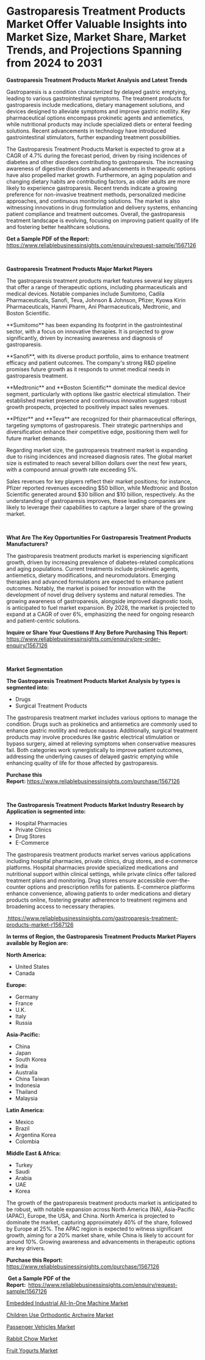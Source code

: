 <p><h1>Gastroparesis Treatment Products Market Offer Valuable Insights into Market Size, Market Share, Market Trends, and Projections Spanning from 2024 to 2031</h1></p><p><strong>Gastroparesis Treatment Products Market Analysis and Latest Trends</strong></p>
<p><p>Gastroparesis is a condition characterized by delayed gastric emptying, leading to various gastrointestinal symptoms. The treatment products for gastroparesis include medications, dietary management solutions, and devices designed to alleviate symptoms and improve gastric motility. Key pharmaceutical options encompass prokinetic agents and antiemetics, while nutritional products may include specialized diets or enteral feeding solutions. Recent advancements in technology have introduced gastrointestinal stimulators, further expanding treatment possibilities.</p><p>The Gastroparesis Treatment Products Market is expected to grow at a CAGR of 4.7% during the forecast period, driven by rising incidences of diabetes and other disorders contributing to gastroparesis. The increasing awareness of digestive disorders and advancements in therapeutic options have also propelled market growth. Furthermore, an aging population and changing dietary habits are contributing factors, as older adults are more likely to experience gastroparesis. Recent trends indicate a growing preference for non-invasive treatment methods, personalized medicine approaches, and continuous monitoring solutions. The market is also witnessing innovations in drug formulation and delivery systems, enhancing patient compliance and treatment outcomes. Overall, the gastroparesis treatment landscape is evolving, focusing on improving patient quality of life and fostering better healthcare solutions.</p></p>
<p><strong>Get a Sample PDF of the Report:&nbsp;</strong> <a href="https://www.reliablebusinessinsights.com/enquiry/request-sample/1567126?utm_campaign=57&utm_medium=2&utm_source=Github&utm_content=ia&utm_term=07122024&utm_id=gastroparesis-treatment-products">https://www.reliablebusinessinsights.com/enquiry/request-sample/1567126</a></p>
<p>&nbsp;</p>
<p><strong>Gastroparesis Treatment Products Major Market Players</strong></p>
<p><p>The gastroparesis treatment products market features several key players that offer a range of therapeutic options, including pharmaceuticals and medical devices. Notable companies include Sumitomo, Cadila Pharmaceuticals, Sanofi, Teva, Johnson & Johnson, Pfizer, Kyowa Kirin Pharmaceuticals, Hanmi Pharm, Ani Pharmaceuticals, Medtronic, and Boston Scientific.</p><p>**Sumitomo** has been expanding its footprint in the gastrointestinal sector, with a focus on innovative therapies. It is projected to grow significantly, driven by increasing awareness and diagnosis of gastroparesis.</p><p>**Sanofi**, with its diverse product portfolio, aims to enhance treatment efficacy and patient outcomes. The company's strong R&D pipeline promises future growth as it responds to unmet medical needs in gastroparesis treatment.</p><p>**Medtronic** and **Boston Scientific** dominate the medical device segment, particularly with options like gastric electrical stimulation. Their established market presence and continuous innovation suggest robust growth prospects, projected to positively impact sales revenues.</p><p>**Pfizer** and **Teva** are recognized for their pharmaceutical offerings, targeting symptoms of gastroparesis. Their strategic partnerships and diversification enhance their competitive edge, positioning them well for future market demands.</p><p>Regarding market size, the gastroparesis treatment market is expanding due to rising incidences and increased diagnosis rates. The global market size is estimated to reach several billion dollars over the next few years, with a compound annual growth rate exceeding 5%.</p><p>Sales revenues for key players reflect their market positions; for instance, Pfizer reported revenues exceeding $50 billion, while Medtronic and Boston Scientific generated around $30 billion and $10 billion, respectively. As the understanding of gastroparesis improves, these leading companies are likely to leverage their capabilities to capture a larger share of the growing market.</p></p>
<p>&nbsp;</p>
<p><strong>What Are The Key Opportunities For Gastroparesis Treatment Products Manufacturers?</strong></p>
<p><p>The gastroparesis treatment products market is experiencing significant growth, driven by increasing prevalence of diabetes-related complications and aging populations. Current treatments include prokinetic agents, antiemetics, dietary modifications, and neuromodulators. Emerging therapies and advanced formulations are expected to enhance patient outcomes. Notably, the market is poised for innovation with the development of novel drug delivery systems and natural remedies. The growing awareness of gastroparesis, alongside improved diagnostic tools, is anticipated to fuel market expansion. By 2028, the market is projected to expand at a CAGR of over 6%, emphasizing the need for ongoing research and patient-centric solutions.</p></p>
<p><strong>Inquire or Share Your Questions If Any Before Purchasing This Report:</strong> <a href="https://www.reliablebusinessinsights.com/enquiry/pre-order-enquiry/1567126?utm_campaign=57&utm_medium=2&utm_source=Github&utm_content=ia&utm_term=07122024&utm_id=gastroparesis-treatment-products">https://www.reliablebusinessinsights.com/enquiry/pre-order-enquiry/1567126</a></p>
<p>&nbsp;</p>
<p><strong>Market Segmentation</strong></p>
<p><strong>The Gastroparesis Treatment Products Market Analysis by types is segmented into:</strong></p>
<p><ul><li>Drugs</li><li>Surgical Treatment Products</li></ul></p>
<p><p>The gastroparesis treatment market includes various options to manage the condition. Drugs such as prokinetics and antiemetics are commonly used to enhance gastric motility and reduce nausea. Additionally, surgical treatment products may involve procedures like gastric electrical stimulation or bypass surgery, aimed at relieving symptoms when conservative measures fail. Both categories work synergistically to improve patient outcomes, addressing the underlying causes of delayed gastric emptying while enhancing quality of life for those affected by gastroparesis.</p></p>
<p><strong>Purchase this Report:&nbsp;</strong><a href="https://www.reliablebusinessinsights.com/purchase/1567126?utm_campaign=57&utm_medium=2&utm_source=Github&utm_content=ia&utm_term=07122024&utm_id=gastroparesis-treatment-products">https://www.reliablebusinessinsights.com/purchase/1567126</a></p>
<p>&nbsp;</p>
<p><strong>The Gastroparesis Treatment Products Market Industry Research by Application is segmented into:</strong></p>
<p><ul><li>Hospital Pharmacies</li><li>Private Clinics</li><li>Drug Stores</li><li>E-Commerce</li></ul></p>
<p><p>The gastroparesis treatment products market serves various applications including hospital pharmacies, private clinics, drug stores, and e-commerce platforms. Hospital pharmacies provide specialized medications and nutritional support within clinical settings, while private clinics offer tailored treatment plans and monitoring. Drug stores ensure accessible over-the-counter options and prescription refills for patients. E-commerce platforms enhance convenience, allowing patients to order medications and dietary products online, fostering greater adherence to treatment regimens and broadening access to necessary therapies.</p></p>
<p><a href="https://www.reliablebusinessinsights.com/gastroparesis-treatment-products-market-r1567126?utm_campaign=57&utm_medium=2&utm_source=Github&utm_content=ia&utm_term=07122024&utm_id=gastroparesis-treatment-products">&nbsp;https://www.reliablebusinessinsights.com/gastroparesis-treatment-products-market-r1567126</a></p>
<p><strong>In terms of Region, the Gastroparesis Treatment Products Market Players available by Region are:</strong></p>
<p>
    <p> <strong> North America: </strong>
        <ul>
            <li>United States</li>
            <li>Canada</li>
        </ul>
        </p> 
    <p> <strong> Europe: </strong>
        <ul>
            <li>Germany</li>
            <li>France</li>
            <li>U.K.</li>
            <li>Italy</li>
            <li>Russia</li>
        </ul>
        </p> 
    <p> <strong> Asia-Pacific: </strong>
        <ul>
            <li>China</li>
            <li>Japan</li>
            <li>South Korea</li>
            <li>India</li>
            <li>Australia</li>
            <li>China Taiwan</li>
            <li>Indonesia</li>
            <li>Thailand</li>
            <li>Malaysia</li>
        </ul>
        </p> 
    <p> <strong> Latin America: </strong>
        <ul>
            <li>Mexico</li>
            <li>Brazil</li>
            <li>Argentina Korea</li>
            <li>Colombia</li>
        </ul>
        </p> 
    <p> <strong> Middle East & Africa: </strong>
        <ul>
            <li>Turkey</li>
            <li>Saudi</li>
            <li>Arabia</li>
            <li>UAE</li>
            <li>Korea</li>
        </ul>
    </p>
    </p>
<p><p>The growth of the gastroparesis treatment products market is anticipated to be robust, with notable expansion across North America (NA), Asia-Pacific (APAC), Europe, the USA, and China. North America is projected to dominate the market, capturing approximately 40% of the share, followed by Europe at 25%. The APAC region is expected to witness significant growth, aiming for a 20% market share, while China is likely to account for around 10%. Growing awareness and advancements in therapeutic options are key drivers.</p></p>
<p><strong>Purchase this Report: </strong><a href="https://www.reliablebusinessinsights.com/purchase/1567126?utm_campaign=57&utm_medium=2&utm_source=Github&utm_content=ia&utm_term=07122024&utm_id=gastroparesis-treatment-products">https://www.reliablebusinessinsights.com/purchase/1567126</a></p>
<p>&nbsp;<strong>Get a Sample PDF of the Report:&nbsp;&nbsp;</strong><a href="https://www.reliablebusinessinsights.com/enquiry/request-sample/1567126?utm_campaign=57&utm_medium=2&utm_source=Github&utm_content=ia&utm_term=07122024&utm_id=gastroparesis-treatment-products">https://www.reliablebusinessinsights.com/enquiry/request-sample/1567126</a></p>
<p><strong></strong></p>
<p><p><a href="https://issuu.com/reportprime-2/docs/embedded-industrial-all-in-one-machine-market-size?utm_campaign=57&utm_medium=2&utm_source=Github&utm_content=ia&utm_term=07122024&utm_id=gastroparesis-treatment-products">Embedded Industrial All-In-One Machine Market</a></p><p><a href="https://github.com/ilonaenterline65/Market-Research-Report-List-1/blob/main/children-use-orthodontic-archwire-market.md?utm_campaign=57&utm_medium=2&utm_source=Github&utm_content=ia&utm_term=07122024&utm_id=gastroparesis-treatment-products">Children Use Orthodontic Archwire Market</a></p><p><a href="https://www.linkedin.com/pulse/passenger-vehicles-market-share-revenue-analysis-segment-forecasts-mvugf?utm_campaign=57&utm_medium=2&utm_source=Github&utm_content=ia&utm_term=07122024&utm_id=gastroparesis-treatment-products">Passenger Vehicles Market</a></p><p><a href="https://issuu.com/reportprime-2/docs/rabbit-chow-market-size-2030.pptx?utm_campaign=57&utm_medium=2&utm_source=Github&utm_content=ia&utm_term=07122024&utm_id=gastroparesis-treatment-products">Rabbit Chow Market</a></p><p><a href="https://www.linkedin.com/pulse/competitive-landscape-fruit-yogurts-market-strong-growth-125-mfzce?utm_campaign=57&utm_medium=2&utm_source=Github&utm_content=ia&utm_term=07122024&utm_id=gastroparesis-treatment-products">Fruit Yogurts Market</a></p></p>